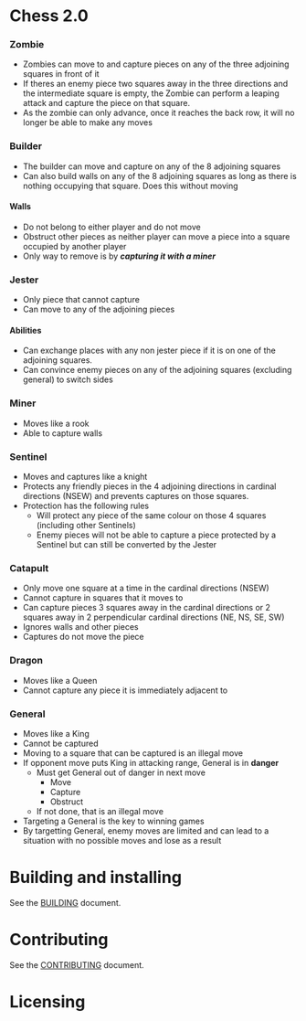 # Chess 2.0

### Zombie

- Zombies can move to and capture pieces on any of the three adjoining squares in front of it
- If theres an enemy piece two squares away in the three directions and the intermediate square is empty, the Zombie can perform a leaping attack and capture the piece on that square.
- As the zombie can only advance, once it reaches the back row, it will no longer be able to make any moves

### Builder

- The builder can move and capture on any of the 8 adjoining squares
- Can also build walls on any of the 8 adjoining squares as long as there is nothing occupying that square. Does this without moving

#### Walls

- Do not belong to either player and do not move
- Obstruct other pieces as neither player can move a piece into a square occupied by another player
- Only way to remove is by <b><i>capturing it with a miner</i></b>

### Jester

- Only piece that cannot capture
- Can move to any of the adjoining pieces

#### Abilities

- Can exchange places with any non jester piece if it is on one of the adjoining squares.
- Can convince enemy pieces on any of the adjoining squares (excluding general) to switch sides

### Miner

- Moves like a rook
- Able to capture walls

### Sentinel

- Moves and captures like a knight
- Protects any friendly pieces in the 4 adjoining directions in cardinal directions (NSEW) and prevents captures on those squares.
- Protection has the following rules
    - Will protect any piece of the same colour on those 4 squares (including other Sentinels)
    - Enemy pieces will not be able to capture a piece protected by a Sentinel but can still be converted by the Jester

### Catapult

- Only move one square at a time in the cardinal directions (NSEW)
- Cannot capture in squares that it moves to
- Can capture pieces 3 squares away in the cardinal directions or 2 squares away in 2 perpendicular cardinal directions (NE, NS, SE, SW)
- Ignores walls and other pieces
- Captures do not move the piece

### Dragon

- Moves like a Queen
- Cannot capture any piece it is immediately adjacent to

### General

- Moves like a King
- Cannot be captured 
- Moving to a square that can be captured is an illegal move
- If opponent move puts King in attacking range, General is in <b>danger</b>
    - Must get General out of danger in next move
        - Move
        - Capture
        - Obstruct
    - If not done, that is an illegal move
- Targeting a General is the key to winning games
- By targetting General, enemy moves are limited and can lead to a situation with no possible moves and lose as a result

# Building and installing

See the [BUILDING](BUILDING.md) document.

# Contributing

See the [CONTRIBUTING](CONTRIBUTING.md) document.

# Licensing

<!--
Please go to https://choosealicense.com/licenses/ and choose a license that
fits your needs. The recommended license for a project of this type is the
GNU AGPLv3.
-->
